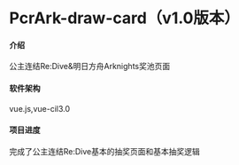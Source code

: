 # PcrArk-draw-card（v1.0版本）

#### 介绍
公主连结Re:Dive&明日方舟Arknights奖池页面

#### 软件架构
vue.js,vue-cil3.0

#### 项目进度
完成了公主连结Re:Dive基本的抽奖页面和基本抽奖逻辑


